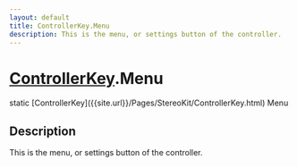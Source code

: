 ```yaml
---
layout: default
title: ControllerKey.Menu
description: This is the menu, or settings button of the controller.
---
```

# [ControllerKey]({{site.url}}/Pages/StereoKit/ControllerKey.html).Menu

<div class='signature' markdown='1'>
static [ControllerKey]({{site.url}}/Pages/StereoKit/ControllerKey.html) Menu
</div>

## Description
This is the menu, or settings button of the controller.

